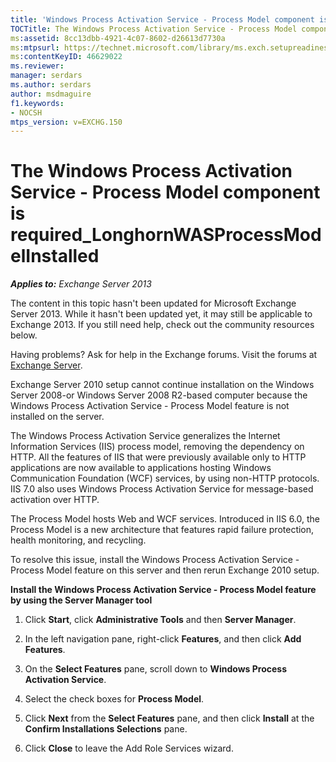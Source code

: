 ```yaml
---
title: 'Windows Process Activation Service - Process Model component is required'
TOCTitle: The Windows Process Activation Service - Process Model component is required_LonghornWASProcessModelInstalled
ms:assetid: 8cc13dbb-4921-4c07-8602-d26613d7730a
ms:mtpsurl: https://technet.microsoft.com/library/ms.exch.setupreadiness.longhornwasprocessmodelinstalled(v=EXCHG.150)
ms:contentKeyID: 46629022
ms.reviewer: 
manager: serdars
ms.author: serdars
author: msdmaguire
f1.keywords:
- NOCSH
mtps_version: v=EXCHG.150
---
```


# The Windows Process Activation Service - Process Model component is required\_LonghornWASProcessModelInstalled

_**Applies to:** Exchange Server 2013_

The content in this topic hasn't been updated for Microsoft Exchange Server 2013. While it hasn't been updated yet, it may still be applicable to Exchange 2013. If you still need help, check out the community resources below.

Having problems? Ask for help in the Exchange forums. Visit the forums at [Exchange Server](https://social.technet.microsoft.com/forums/office/home?category=exchangeserver).

Exchange Server 2010 setup cannot continue installation on the Windows Server 2008-or Windows Server 2008 R2-based computer because the Windows Process Activation Service - Process Model feature is not installed on the server.

The Windows Process Activation Service generalizes the Internet Information Services (IIS) process model, removing the dependency on HTTP. All the features of IIS that were previously available only to HTTP applications are now available to applications hosting Windows Communication Foundation (WCF) services, by using non-HTTP protocols. IIS 7.0 also uses Windows Process Activation Service for message-based activation over HTTP.

The Process Model hosts Web and WCF services. Introduced in IIS 6.0, the Process Model is a new architecture that features rapid failure protection, health monitoring, and recycling.

To resolve this issue, install the Windows Process Activation Service - Process Model feature on this server and then rerun Exchange 2010 setup.

**Install the Windows Process Activation Service - Process Model feature by using the Server Manager tool**

1. Click **Start**, click **Administrative Tools** and then **Server Manager**.

2. In the left navigation pane, right-click **Features**, and then click **Add Features**.

3. On the **Select Features** pane, scroll down to **Windows Process Activation Service**.

4. Select the check boxes for **Process Model**.

5. Click **Next** from the **Select Features** pane, and then click **Install** at the **Confirm Installations Selections** pane.

6. Click **Close** to leave the Add Role Services wizard.
